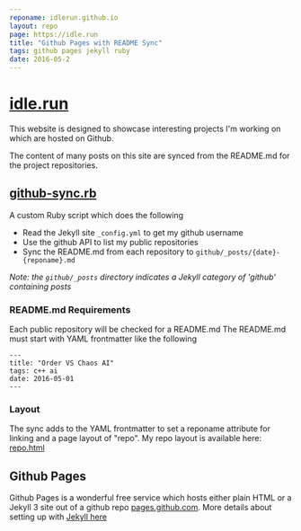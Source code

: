 ```yaml
---
reponame: idlerun.github.io
layout: repo
page: https://idle.run
title: "Github Pages with README Sync"
tags: github pages jekyll ruby
date: 2016-05-2
---
```


# [idle.run](https://idle.run)

This website is designed to showcase interesting projects I'm working on which are hosted on Github.

The content of many posts on this site are synced from the README.md for the project repositories.

## [github-sync.rb](https://github.com/idlerun/idlerun.github.io/blob/master/github-sync.rb)
A custom Ruby script which does the following

* Read the Jekyll site `_config.yml` to get my github username
* Use the github API to list my public repositories
* Sync the README.md from each repository to `github/_posts/{date}-{reponame}.md`

_Note: the `github/_posts` directory indicates a Jekyll category of 'github' containing posts_

### README.md Requirements
Each public repository will be checked for a README.md
The README.md must start with YAML frontmatter like the following

```text
---
title: "Order VS Chaos AI"
tags: c++ ai
date: 2016-05-01
---
```

### Layout
The sync adds to the YAML frontmatter to set a reponame attribute for linking and a page layout of "repo".
My repo layout is available here: [repo.html](https://github.com/idlerun/idlerun.github.io/blob/master/_layouts/repo.html)

## Github Pages
Github Pages is a wonderful free service which hosts either plain HTML or a Jekyll 3 site out of a github repo
[pages.github.com](https://pages.github.com).
More details about setting up with [Jekyll here](https://help.github.com/articles/about-github-pages-and-jekyll/)

